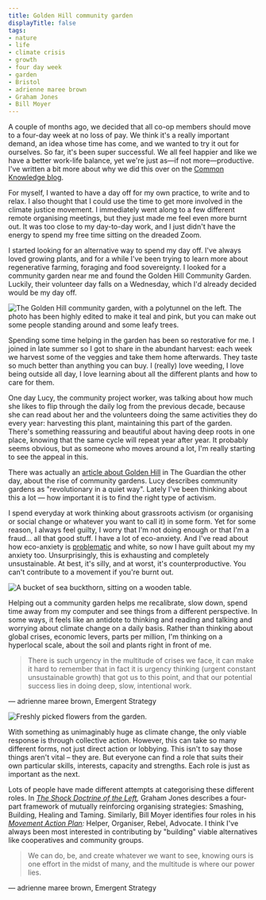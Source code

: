 ```yaml
---
title: Golden Hill community garden
displayTitle: false
tags: 
- nature
- life
- climate crisis
- growth
- four day week
- garden
- Bristol
- adrienne maree brown
- Graham Jones
- Bill Moyer
---
```


A couple of months ago, we decided that all co-op members should move to a four-day week at no loss of pay. We think it's a really important demand, an idea whose time has come, and we wanted to try it out for ourselves. So far, it's been super successful. We all feel happier and like we have a better work-life balance, yet we're just as—if not more—productive. I've written a bit more about why we did this over on the [Common Knowledge blog](https://commonknowledge.coop/writing/moving-to-a-four-day-week).

For myself, I wanted to have a day off for my own practice, to write and to relax. I also thought that I could use the time to get more involved in the climate justice movement. I immediately went along to a few different remote organising meetings, but they just made me feel even more burnt out. It was too close to my day-to-day work, and I just didn't have the energy to spend my free time sitting on the dreaded Zoom.

I started looking for an alternative way to spend my day off. I've always loved growing plants, and for a while I've been trying to learn more about regenerative farming, foraging and food sovereignty. I looked for a community garden near me and found the Golden Hill Community Garden. Luckily, their volunteer day falls on a Wednesday, which I'd already decided would be my day off.

![The Golden Hill community garden, with a polytunnel on the left. The photo has been highly edited to make it teal and pink, but you can make out some people standing around and some leafy trees.](https://d2w9rnfcy7mm78.cloudfront.net/13847312/original_4bcfd08dd4bb1a9cad2e224a7372e72f.jpg?1636055440?bc=0)

Spending some time helping in the garden has been so restorative for me. I joined in late summer so I got to share in the abundant harvest: each week we harvest some of the veggies and take them home afterwards. They taste so much better than anything you can buy. I (really) love weeding, I love being outside all day, I love learning about all the different plants and how to care for them.

One day Lucy, the community project worker, was talking about how much she likes to flip through the daily log from the previous decade, because she can read about her and the volunteers doing the same activities they do every year: harvesting this plant, maintaining this part of the garden. There's something reassuring and beautiful about having deep roots in one place, knowing that the same cycle will repeat year after year. It probably seems obvious, but as someone who moves around a lot, I'm really starting to see the appeal in this.

There was actually an [article about Golden Hill](https://www.theguardian.com/environment/2021/sep/21/revolutionary-in-a-quiet-way-golden-hills-community-garden-in-bristol) in The Guardian the other day, about the rise of community gardens. Lucy describes community gardens as "revolutionary in a quiet way". Lately I've been thinking about this a lot — how important it is to find the right type of activism.

I spend everyday at work thinking about grassroots activism (or organising or social change or whatever you want to call it) in some form. Yet for some reason, I always feel guilty, I worry that I'm not doing enough or that I'm a fraud… all that good stuff. I have a lot of eco-anxiety. And I've read about how eco-anxiety is [problematic](https://www.scientificamerican.com/article/the-unbearable-whiteness-of-climate-anxiety/) and white, so now I have guilt about my my anxiety too. Unsurprisingly, this is exhausting and completely unsustainable. At best, it's silly, and at worst, it's counterproductive. You can't contribute to a movement if you're burnt out.

![A bucket of sea buckthorn, sitting on a wooden table.](https://d2w9rnfcy7mm78.cloudfront.net/13847310/original_ed35e26f11f4d0e43de37aef6ec2f2f9.jpg?1636055437?bc=0)

Helping out a community garden helps me recalibrate, slow down, spend time away from my computer and see things from a different perspective. In some ways, it feels like an antidote to thinking and reading and talking and worrying about climate change on a daily basis. Rather than thinking about global crises, economic levers, parts per million, I'm thinking on a hyperlocal scale, about the soil and plants right in front of me.

> There is such urgency in the multitude of crises we face, it can make it hard to remember that in fact it is urgency thinking (urgent constant unsustainable growth) that got us to this point, and that our potential success lies in doing deep, slow, intentional work.

— adrienne maree brown, Emergent Strategy

![Freshly picked flowers from the garden.](https://d2w9rnfcy7mm78.cloudfront.net/13847311/original_1c25c139957fee165c47d51f4e6630e7.jpg?1636055443?bc=0)

With something as unimaginably huge as climate change, the only viable response is through collective action. However, this can take so many different forms, not just direct action or lobbying. This isn't to say those things aren't vital – they are. But everyone can find a role that suits their own particular skills, interests, capacity and strengths. Each role is just as important as the next.

Lots of people have made different attempts at categorising these different roles. In *[The Shock Doctrine of the Left](https://www.wiley.com/en-gb/The+Shock+Doctrine+of+the+Left-p-9781509528554),* Graham Jones describes a four-part framework of mutually reinforcing organising strategies: Smashing, Building, Healing and Taming. Similarly, Bill Moyer identifies four roles in his *[Movement Action Plan](https://www.opendemocracy.net/en/transformation/what-role-were-you-born-to-play-in-social-change/):* Helper, Organiser, Rebel, Advocate. I think I've always been most interested in contributing by "building" viable alternatives like cooperatives and community groups.

> We can do, be, and create whatever we want to see, knowing ours is one effort in the midst of many, and the multitude is where our power lies.

— adrienne maree brown, Emergent Strategy
